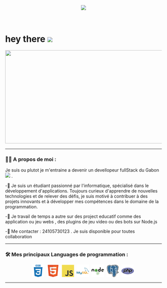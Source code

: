 <div id="header" align="center">
  <img src="https://i.imgur.com/jzoDWH7.jpeg" height="200"/> <br> <br>
  <img src="https://komarev.com/ghpvc/?username=your-github-PAPAIGWE241&style=flat-square&color=blue" alt=""/>
</div>
<h1>
  hey there
  <img src="https://media.giphy.com/media/hvRJCLFzcasrR4ia7z/giphy.gif" width="30px"/>
</h1>


<div align="center">
   <img src="https://media.giphy.com/media/dWesBcTLavkZuG35MI/giphy.gif" width="600" height="300"/>
</div>

---

### :woman_technologist: A propos de moi :

Je suis ou plutot je m'entraine a devenir un devellopeur fullStack du Gabon <img src="https://media.giphy.com/media/WUlplcMpOCEmTGBtBW/giphy.gif" width="30"> .

-🔭 Je suis un étudiant passionné par l'informatique, spécialisé dans le développement d'applications. Toujours curieux d'apprendre de nouvelles technologies et de relever des défis, je suis motivé à contribuer à des projets innovants et à développer mes compétences dans le domaine de la programmation.

-🌱   Je travail de temps a autre sur des project educatif comme des application ou jeu webs , des plugins de jeu video ou des bots sur Node.js

-📱 Me contacter : 24105730123 . Je suis disponible pour toutes collaboration

---

### :hammer_and_wrench: Mes principaux Languages de programmation :

<div align = center>
  <img src="https://github.com/devicons/devicon/blob/master/icons/css3/css3-plain-wordmark.svg"  title="CSS3" alt="CSS" width="40" height="40"/>&nbsp;
  <img src="https://github.com/devicons/devicon/blob/master/icons/html5/html5-original.svg" title="HTML5" alt="HTML" width="40" height="40"/>&nbsp;
  <img src="https://github.com/devicons/devicon/blob/master/icons/javascript/javascript-original.svg" title="JavaScript" alt="JavaScript" width="40" height="40"/>&nbsp;
  <img src="https://github.com/devicons/devicon/blob/master/icons/mysql/mysql-original-wordmark.svg" title="MySQL"  alt="MySQL" width="40" height="40"/>&nbsp;
  <img src="https://github.com/devicons/devicon/blob/master/icons/nodejs/nodejs-original-wordmark.svg" title="NodeJS" alt="NodeJS" width="40" height="40"/>&nbsp;
  <img src="https://github.com/devicons/devicon/blob/master/icons/postgresql/postgresql-original.svg" title="Postgresal" alt="Postgresql" width="40" height="40"/>&nbsp;
  <img src="https://github.com/devicons/devicon/blob/master/icons/php/php-original.svg" title="Php" alt="Php" width="40" height="40"/>&nbsp;
</div>

---

<!---
Papaigwe1234/Papaigwe1234 is a ✨ special ✨ repository because its `README.md` (this file) appears on your GitHub profile.
You can click the Preview link to take a look at your changes.
--->
